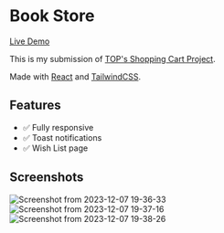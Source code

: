 # Book Store

[Live Demo](https://book-store-odin.vercel.app/)

This is my submission of [TOP's Shopping Cart Project](https://www.theodinproject.com/lessons/node-path-react-new-shopping-cart).

Made with [React](https://react.dev/) and [TailwindCSS](https://tailwindcss.com/). 

## Features
- ✅ Fully responsive
- ✅ Toast notifications
- ✅ Wish List page

## Screenshots

![Screenshot from 2023-12-07 19-36-33](https://github.com/Devansh-Baghel/book-store/assets/77718741/f2d2741b-906c-4a20-8e81-b468b8fc1c5a)
![Screenshot from 2023-12-07 19-37-16](https://github.com/Devansh-Baghel/book-store/assets/77718741/d6a6f8f1-d5fc-438f-b4ec-931de8b411a6)
![Screenshot from 2023-12-07 19-38-26](https://github.com/Devansh-Baghel/book-store/assets/77718741/bb23b170-3fd3-489c-a249-caf587dead39)
